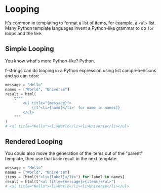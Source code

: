 # Looping

It's common in templating to format a list of items, for example, a `<ul>` list.
Many Python template languages invent a Python-like grammar to do `for` loops and the like.

## Simple Looping

You know what's more Python-like? Python.

f-strings can do looping in a Python expression using list comprehensions and
so can `tdom`:

```python
message = "Hello"
names = ["World", "Universe"]
result = html(
    t"""
        <ul title="{message}">
            {[t'<li>{name}</li>' for name in names]}
        </ul>
    """
)
# <ul title="Hello"><li>World</li><li>Universe</li></ul>
```

## Rendered Looping

You could also move the generation of the items out of the "parent" template,
then use that `Node` result in the next template:

```python
message = "Hello"
names = ["World", "Universe"]
items = [html(t"<li>{label}</li>") for label in names]
result = html(t"<ul title={message}>{items}</ul>")
# <ul title="Hello"><li>World</li><li>Universe</li></ul>
```
